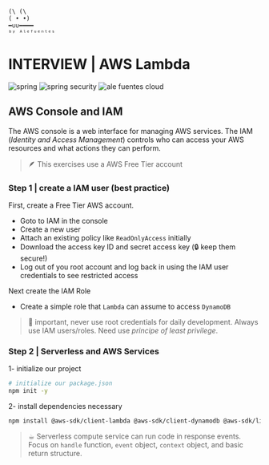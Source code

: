 ```
(\ (\
( • •)  
━∪∪━━━━ 
ᵇʸ ᴬˡᵉᶠᵘᵉⁿᵗᵉˢ
```
# INTERVIEW | AWS Lambda
<img src="https://img.shields.io/badge/AWS-ff9900?style=for-the-badge" alt="spring" /> <img src="https://img.shields.io/badge/Lambda-ff9900?style=for-the-badge&logoColor=white" alt="spring security" /> <img src="https://img.shields.io/badge/☕︎_hands_on-CDCDCD?style=for-the-badge&logoColor=white&color=cdcdcd" title="ale fuentes cloud" />

## AWS Console and IAM 
The AWS console is a web interface for managing AWS services.
The IAM (*Identity and Access Management*) controls who can access your AWS resources and what actions they can perform.

> 🪶 This exercises use a AWS Free Tier account

### Step 1 | create a IAM user (best practice)
First, create a Free Tier AWS account.

* Goto to IAM in the console
* Create a new user
* Attach an existing policy like `ReadOnlyAccess` initially
* Download the access key ID and secret access key (🔒 keep them secure!)
* Log out of you root account and log back in using the IAM user credentials to see restricted access

Next create the IAM Role

* Create a simple role that `Lambda` can assume to access `DynamoDB` 
 > 🚨 important, never use root credentials for daily development. Always use IAM users/roles. Need use *principe of least privilege*.

### Step 2 | Serverless and AWS Services

1- initialize our project
```bash
# initialize our package.json
npm init -y
```

2- install dependencies necessary

```bash
npm install @aws-sdk/client-lambda @aws-sdk/client-dynamodb @aws-sdk/lib-dynamodb
```
> ☕︎ Serverless compute service can run code in response events. Focus on `handle` function, `event` object, `context` object, and basic return structure.

